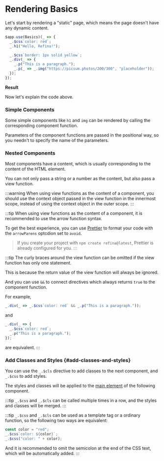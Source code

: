 <script setup>
import StaticPageVue from "snippets/static-page.vue";
</script>

# Rendering Basics

Let's start by rendering a "static" page, which means the page doesn't have any dynamic content.

```ts
$app.use(Basics)(_ => {
  _.$css`color: red`;
  _.h1("Hello, Refina!");

  _.$css`border: 1px solid yellow`;
  _.div(_ => {
    _.p("This is a paragraph.");
    _.p(_ => _.img("https://picsum.photos/200/300", "placeholder"));
  });
});
```

**Result**

<StaticPageVue />

Now let's explain the code above.

### Simple Components

Some simple components like `h1` and `img` can be rendered by calling the corresponding component function.

Parameters of the component functions are passed in the positional way, so you needn't to specify the name of the parameters.

### Nested Components

Most components have a content, which is usually corresponding to the content of the HTML element.

You can not only pass a string or a number as the content, but also pass a view function.

:::warning
When using view functions as the content of a component, you should use the context object passed in the view function in the innermost scope, instead of using the context object in the outer scope.
:::

:::tip
When using view functions as the content of a component, it is recommended to use the arrow function syntax.

To get the best experience, you can use [Prettier](https://prettier.io/) to format your code with the `arrowParens` optcdion set to `avoid`.

> If you create your project with `npm create refina@latest`, Prettier is already configured for you.
> :::

:::tip
The curly braces around the view function can be omitted if the view function has only one statement.

This is because the return value of the view function will always be ignored.

And you can use `&&` to connect directives which always returns `true` to the component function.

For example,

```ts
_.div(_ => _.$css`color: red` && _.p("This is a paragraph."));
```

and

```ts
_.div(_ => {
  _.$css`color: red`;
  _.p("This is a paragraph.");
});
```

are equivalent.
:::

### Add Classes and Styles {#add-classes-and-styles}

You can use the `_.$cls` directive to add classes to the next component, and `_.$css` to add styles.

The styles and classes will be applied to the [main element](./component.md#main-element) of the following component.

:::tip
`_.$css` and `_.$cls` can be called multiple times in a row, and the styles and classes will be merged.
:::

:::tip
`_.$css` and `_.$cls` can be used as a template tag or a ordinary function, so the following two ways are equivalent:

```ts
const color = "red";
_.$css`color: ${color}`;
_.$css("color: " + color);
```

And it is recommended to omit the semicolon at the end of the CSS text, which will be automatically added.
:::
